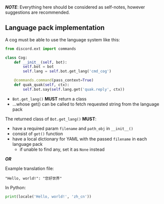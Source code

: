 ***NOTE***: Everything here should be considered as self-notes, however suggestions are recommended.
## Language pack implementation
A cog must be able to use the language system like this:

```py
from discord.ext import commands

class Cog:
    def __init__(self, bot):
        self.bot = bot
        self.lang = self.bot.get_lang('cmd_cog')

    @commands.command(pass_context=True)
    def quak_quak(self, ctx):
        self.bot.say(self.lang.get('quak.reply', ctx))
```
- `Bot.get_lang()` **MUST** return a class
- ...whose get() can be called to fetch requested string from the language pack

The returned class of `Bot.get_lang()` **MUST**:
- have a required param `filename` and `path_obj` in `__init__()`
- consist of `get()` function
- have a local dictionary for YAML with the passed `filename` in each language pack
  - if unable to find any, set it as `None` instead

***OR***

Example translation file:
```
"Hello, world!": "您好世界"
```
In Python:
```py
print(locale('Hello, world!', 'zh_cn'))
```